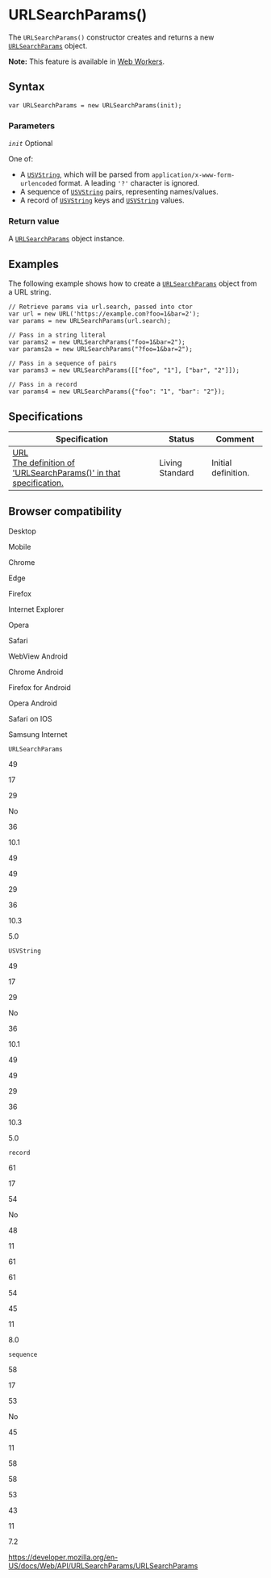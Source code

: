 URLSearchParams()
=================

The `URLSearchParams()` constructor creates and returns a new [`URLSearchParams`](../urlsearchparams) object.

**Note:** This feature is available in [Web Workers](../web_workers_api).

Syntax
------

    var URLSearchParams = new URLSearchParams(init);

### Parameters

*`init`* <span class="badge inline optional">Optional</span>

One of:

-   A [`USVString`](../usvstring), which will be parsed from `application/x-www-form-urlencoded` format. A leading `'?'` character is ignored.
-   A sequence of [`USVString`](../usvstring) pairs, representing names/values.
-   A record of [`USVString`](../usvstring) keys and [`USVString`](../usvstring) values.

### Return value

A [`URLSearchParams`](../urlsearchparams) object instance.

Examples
--------

The following example shows how to create a [`URLSearchParams`](../urlsearchparams) object from a URL string.

    // Retrieve params via url.search, passed into ctor
    var url = new URL('https://example.com?foo=1&bar=2');
    var params = new URLSearchParams(url.search);

    // Pass in a string literal
    var params2 = new URLSearchParams("foo=1&bar=2");
    var params2a = new URLSearchParams("?foo=1&bar=2");

    // Pass in a sequence of pairs
    var params3 = new URLSearchParams([["foo", "1"], ["bar", "2"]]);

    // Pass in a record
    var params4 = new URLSearchParams({"foo": "1", "bar": "2"});

Specifications
--------------

<table><thead><tr class="header"><th>Specification</th><th>Status</th><th>Comment</th></tr></thead><tbody><tr class="odd"><td><a href="https://url.spec.whatwg.org/#dom-urlsearchparams-urlsearchparams">URL<br />
<span class="small">The definition of 'URLSearchParams()' in that specification.</span></a></td><td><span class="spec-living">Living Standard</span></td><td>Initial definition.</td></tr></tbody></table>

Browser compatibility
---------------------

Desktop

Mobile

Chrome

Edge

Firefox

Internet Explorer

Opera

Safari

WebView Android

Chrome Android

Firefox for Android

Opera Android

Safari on IOS

Samsung Internet

`URLSearchParams`

49

17

29

No

36

10.1

49

49

29

36

10.3

5.0

`USVString`

49

17

29

No

36

10.1

49

49

29

36

10.3

5.0

`record`

61

17

54

No

48

11

61

61

54

45

11

8.0

`sequence`

58

17

53

No

45

11

58

58

53

43

11

7.2

<a href="https://developer.mozilla.org/en-US/docs/Web/API/URLSearchParams/URLSearchParams" class="_attribution-link">https://developer.mozilla.org/en-US/docs/Web/API/URLSearchParams/URLSearchParams</a>
